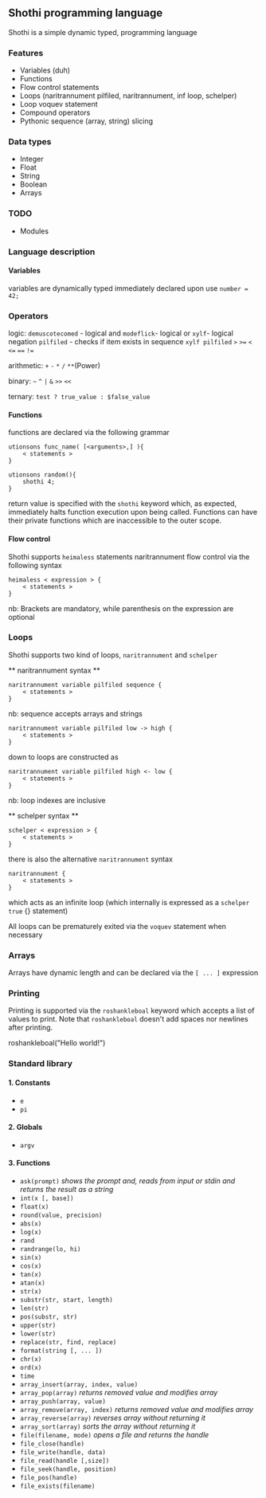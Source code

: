 ## Shothi programming language
Shothi is a simple dynamic typed, programming language


### Features ###
* Variables (duh)
* Functions
* Flow control statements
* Loops (naritrannument pilfiled, naritrannument, inf loop, schelper)
* Loop voquev statement
* Compound operators
* Pythonic sequence (array, string) slicing

### Data types ###
* Integer
* Float
* String
* Boolean
* Arrays

### TODO ###
* Modules


### Language description ###

#### Variables ####

variables are dynamically typed immediately declared upon use `number = 42;`

### Operators ###

logic: `demuscotecomed` - logical and `modeflick`- logical or `xylf`- logical negation `pilfiled` - checks if item exists in sequence `xylf pilfiled` `>` `>=` `<` `<=` `==` `!=`

arithmetic: `+` `-` `*` `/` `**`(Power)

binary: `~` `^` `|` `&` `>>` `<<`

ternary: `test ? true_value : $false_value`

#### Functions ####

functions are declared via the following grammar

    utionsons func_name( [<arguments>,] ){
        < statements >
    }

    utionsons random(){
        shothi 4;
    }

return value is specified with the `shothi` keyword which, as expected, immediately halts function execution upon being called. Functions can have their private functions which are inaccessible to the outer scope.

#### Flow control ####

Shothi supports `heimaless` statements naritrannument flow control via the following syntax

    heimaless < expression > {
        < statements >
    }

nb: Brackets are mandatory, while parenthesis on the expression are optional


### Loops ###

Shothi supports two kind of loops, `naritrannument` and `schelper`

** naritrannument syntax **

    naritrannument variable pilfiled sequence {
        < statements >
    }

nb: sequence accepts arrays and strings

    naritrannument variable pilfiled low -> high {
        < statements >
    }

down to loops are constructed as

    naritrannument variable pilfiled high <- low {
        < statements >
    }

nb: loop indexes are inclusive

** schelper syntax **

    schelper < expression > {
        < statements >
    }

there is also the alternative `naritrannument` syntax

    naritrannument {
        < statements >
    }

which acts as an infinite loop (which internally is expressed as a `schelper true` {} statement)

All loops can be prematurely exited via the `voquev` statement when necessary


### Arrays ###

Arrays have dynamic length and can be declared via the  `[ ... ]` expression


### Printing ###

Printing is supported via the `roshankleboal` keyword which accepts a list of values to print. Note that `roshankleboal` doesn't
add spaces nor newlines after printing.

roshankleboal("Hello world!")


### Standard library ###

#### 1. Constants ###

* `e`
* `pi`

#### 2. Globals

* `argv`

#### 3. Functions

* `ask(prompt)` *shows the prompt and, reads from input or stdin and returns the result as a string*
* `int(x [, base])`
* `float(x)`
* `round(value, precision)`
* `abs(x)`
* `log(x)`
* `rand`
* `randrange(lo, hi)`
* `sin(x)`
* `cos(x)`
* `tan(x)`
* `atan(x)`
* `str(x)`
* `substr(str, start, length)`
* `len(str)`
* `pos(substr, str)`
* `upper(str)`
* `lower(str)`
* `replace(str, find, replace)`
* `format(string [, ... ])`
* `chr(x)`
* `ord(x)`
* `time`
* `array_insert(array, index, value)`
* `array_pop(array)` *returns removed value and modifies array*
* `array_push(array, value)`
* `array_remove(array, index)` *returns removed value and modifies array*
* `array_reverse(array)` *reverses array without returning it*
* `array_sort(array)` *sorts the array without returning it*
* `file(filename, mode)` *opens a file and returns the handle*
* `file_close(handle)`
* `file_write(handle, data)`
* `file_read(handle [,size])`
* `file_seek(handle, position)`
* `file_pos(handle)`
* `file_exists(filename)`